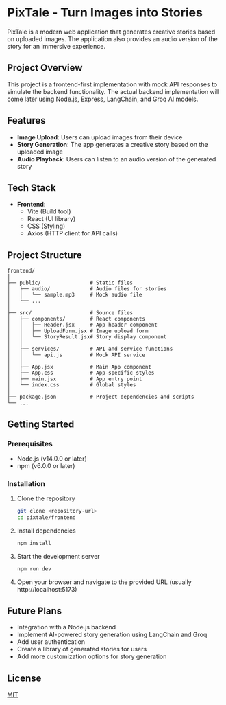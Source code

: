 # PixTale - Turn Images into Stories

PixTale is a modern web application that generates creative stories based on uploaded images. The application also provides an audio version of the story for an immersive experience.

## Project Overview

This project is a frontend-first implementation with mock API responses to simulate the backend functionality. The actual backend implementation will come later using Node.js, Express, LangChain, and Groq AI models.

## Features

- **Image Upload**: Users can upload images from their device
- **Story Generation**: The app generates a creative story based on the uploaded image
- **Audio Playback**: Users can listen to an audio version of the generated story

## Tech Stack

- **Frontend**:
  - Vite (Build tool)
  - React (UI library)
  - CSS (Styling)
  - Axios (HTTP client for API calls)

## Project Structure

```
frontend/
│
├── public/                # Static files
│   ├── audio/             # Audio files for stories
│   │   └── sample.mp3     # Mock audio file
│   └── ...
│
├── src/                   # Source files
│   ├── components/        # React components
│   │   ├── Header.jsx     # App header component
│   │   ├── UploadForm.jsx # Image upload form
│   │   └── StoryResult.jsx# Story display component
│   │
│   ├── services/          # API and service functions
│   │   └── api.js         # Mock API service
│   │
│   ├── App.jsx            # Main App component
│   ├── App.css            # App-specific styles
│   ├── main.jsx           # App entry point
│   └── index.css          # Global styles
│
├── package.json           # Project dependencies and scripts
└── ...
```

## Getting Started

### Prerequisites

- Node.js (v14.0.0 or later)
- npm (v6.0.0 or later)

### Installation

1. Clone the repository
   ```bash
   git clone <repository-url>
   cd pixtale/frontend
   ```

2. Install dependencies
   ```bash
   npm install
   ```

3. Start the development server
   ```bash
   npm run dev
   ```

4. Open your browser and navigate to the provided URL (usually http://localhost:5173)

## Future Plans

- Integration with a Node.js backend
- Implement AI-powered story generation using LangChain and Groq
- Add user authentication
- Create a library of generated stories for users
- Add more customization options for story generation

## License

[MIT](LICENSE)
